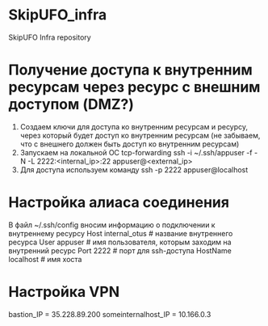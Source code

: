 # SkipUFO_infra
SkipUFO Infra repository

# Получение доступа к внутренним ресурсам через ресурс с внешним доступом (DMZ?)
1. Создаем ключи для доступа ко внутренним ресурсам и ресурсу, через 
   который будет доступ ко внутренним ресурсам (не забываем, что с 
   внешнего должен быть доступ ко внутренним ресурсам)
2. Запускаем на локальной ОС tcp-forwarding
   ssh -i ~/.ssh/appuser -f -N -L 2222:<internal_ip>:22 appuser@<external_ip>
3. Для доступа используем команду
   ssh -p 2222 appuser@localhost

# Настройка алиаса соединения
  В файл ~/.ssh/config вносим информацию о подключении к внутреннему ресурсу
  Host     internal_otus # название внутреннего ресурса
  User     appuser       # имя пользователя, которым заходим на внутренний ресурс
  Port     2222          # порт для ssh-доступа
  HostName localhost     # имя хоста

# Настройка VPN

bastion_IP = 35.228.89.200
someinternalhost_IP = 10.166.0.3
